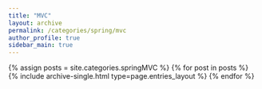 ```yaml
---
title: "MVC"
layout: archive
permalink: /categories/spring/mvc
author_profile: true
sidebar_main: true
---
```


{% assign posts = site.categories.springMVC %}
{% for post in posts %} {% include archive-single.html type=page.entries_layout %}
{% endfor %}
